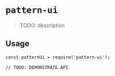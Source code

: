 # `pattern-ui`

> TODO: description

## Usage

```
const patternUi = require('pattern-ui');

// TODO: DEMONSTRATE API
```

